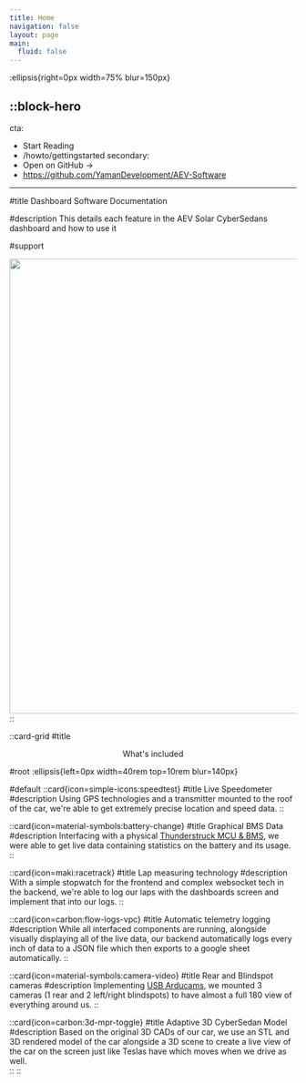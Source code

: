 ```yaml
---
title: Home
navigation: false
layout: page
main:
  fluid: false
---
```


:ellipsis{right=0px width=75% blur=150px}

::block-hero
---
cta:
  - Start Reading
  - /howto/gettingstarted
secondary:
  - Open on GitHub →
  - https://github.com/YamanDevelopment/AEV-Software
---

#title
Dashboard Software Documentation

#description
This details each feature in the AEV Solar CyberSedans dashboard and how to use it 

#support
  <center>
    <img width="800" src="/AEVCutout.png" />
  </center>
::

::card-grid
#title
<center>
  What's included
</center>

#root
:ellipsis{left=0px width=40rem top=10rem blur=140px}

#default
  ::card{icon=simple-icons:speedtest}
  #title
  Live Speedometer
  #description
  Using GPS technologies and a transmitter mounted to the roof of the car, we're able to get extremely precise location and speed data.
  ::

  ::card{icon=material-symbols:battery-change}
  #title
  Graphical BMS Data
  #description
  Interfacing with a physical [Thunderstruck MCU & BMS](https://www.thunderstruck-ev.com), we were able to get live data containing statistics on the battery and its usage.
  ::

  ::card{icon=maki:racetrack}
  #title
  Lap measuring technology
  #description
  With a simple stopwatch for the frontend and complex websocket tech in the backend, we're able to log our laps with the dashboards screen and implement that into our logs.
  ::

  ::card{icon=carbon:flow-logs-vpc}
  #title
  Automatic telemetry logging
  #description
  While all interfaced components are running, alongside visually displaying all of the live data, our backend automatically logs every inch of data to a JSON file which then exports to a google sheet automatically.
  ::

  ::card{icon=material-symbols:camera-video}
  #title
  Rear and Blindspot cameras
  #description
  Implementing [USB Arducams](https://www.arducam.com/product/arducam-1080p-day-night-vision-usb-camera-2mp-infrared-webcam-with-automatic-ir-cut-switching-and-ir-leds/), we mounted 3 cameras (1 rear and 2 left/right blindspots) to have almost a full 180 view of everything around us.
  ::

  ::card{icon=carbon:3d-mpr-toggle}
  #title
  Adaptive 3D CyberSedan Model
  #description
  Based on the original 3D CADs of our car, we use an STL and 3D rendered model of the car alongside a 3D scene to create a live view of the car on the screen just like Teslas have which moves when we drive as well.   
  ::
::
